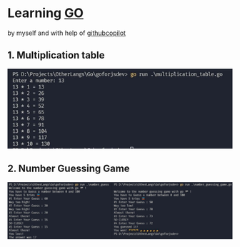 # Learning [GO](go.dev)

by myself and with help of [githubcopilot](https://copilot.github.com/)

## 1. Multiplication table

![13 multiplication table](./assets/13_times_table.jpg)

## 2. Number Guessing Game

![guessing game](./assets/guessing_game.jpg)
